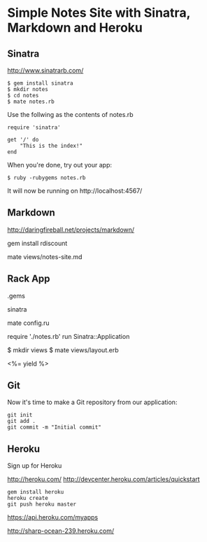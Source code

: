 # Simple Notes Site with Sinatra, Markdown and Heroku

## Sinatra

http://www.sinatrarb.com/

	$ gem install sinatra
	$ mkdir notes
	$ cd notes
	$ mate notes.rb

Use the follwing as the contents of notes.rb

	require 'sinatra'

	get '/' do
  		"This is the index!"
	end

When you're done, try out your app:

	$ ruby -rubygems notes.rb

It will now be running on http://localhost:4567/

## Markdown

http://daringfireball.net/projects/markdown/

gem install rdiscount

mate views/notes-site.md

## Rack App

.gems

sinatra

mate config.ru

require './notes.rb'
run Sinatra::Application

$ mkdir views
$ mate views/layout.erb

<html>

  <head>
	<title>Notes</title>
  </head>

  <body>
	<%= yield %>
  </body>

</html>

## Git

Now it's time to make a Git repository from our application:

	git init
	git add .
	git commit -m "Initial commit"

## Heroku

Sign up for Heroku

http://heroku.com/
http://devcenter.heroku.com/articles/quickstart

	gem install heroku
	heroku create
	git push heroku master


https://api.heroku.com/myapps

http://sharp-ocean-239.heroku.com/

